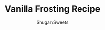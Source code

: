 ---
layout: ../../layouts/MarkdownPostLayout.astro
title: Vanilla Frosting Recipe
author: ShugarySweets
pubDate: 2021-04-15
description: "The best homemade vanilla frosting recipe! Learn how to make the perfect buttercream frosting for all your favorite cakes. Pipe it onto cupcakes, slather it over a sheet cake or scoop it up with cookies. Vanilla goes with everything!"
image_url: https://www.shugarysweets.com/wp-content/uploads/2021/04/vanilla-frosting-facebook.jpg
tags: ["Basics","American"]
calories: 150
protein: 0
carbohydrates: 21
fats: 8
fiber: 0
ingredients: ["1 cup unsalted butter, softened","4 ½ cups powdered sugar","2 teaspoons pure vanilla extract","3 Tablespoons milk"]
serves: 24
time: "10 minutes"
prepTime: "10 minutes"
instructions: ["For the frosting, beat butter for 3-4 minutes until pale in color.","Add powdered sugar, vanilla, and milk. Beat an additional 3-4 minutes until fluffy and smooth!"]
nutrition: ["150 calories","21 grams carbohydrates","20 milligrams cholesterol","8 grams fat","0 grams fiber","0 grams protein","5 grams saturated fat","2 grams sodium","20 grams sugar","0 grams trans fat","3 grams unsaturated fat"]
---